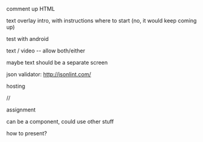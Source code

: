 
comment up HTML

text overlay intro, with instructions where to start (no, it would keep coming up)

test with android

text / video -- allow both/either

maybe text should be a separate screen

json validator: http://jsonlint.com/


hosting


//

assignment

can be a component, could use other stuff


how to present?